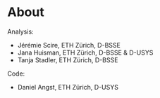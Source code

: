 # About
Analysis: 
  - Jérémie Scire, ETH Zürich, D-BSSE
  - Jana Huisman, ETH Zürich, D-BSSE & D-USYS
  - Tanja Stadler, ETH Zürich, D-BSSE

Code:
  - Daniel Angst, ETH Zürich, D-USYS
